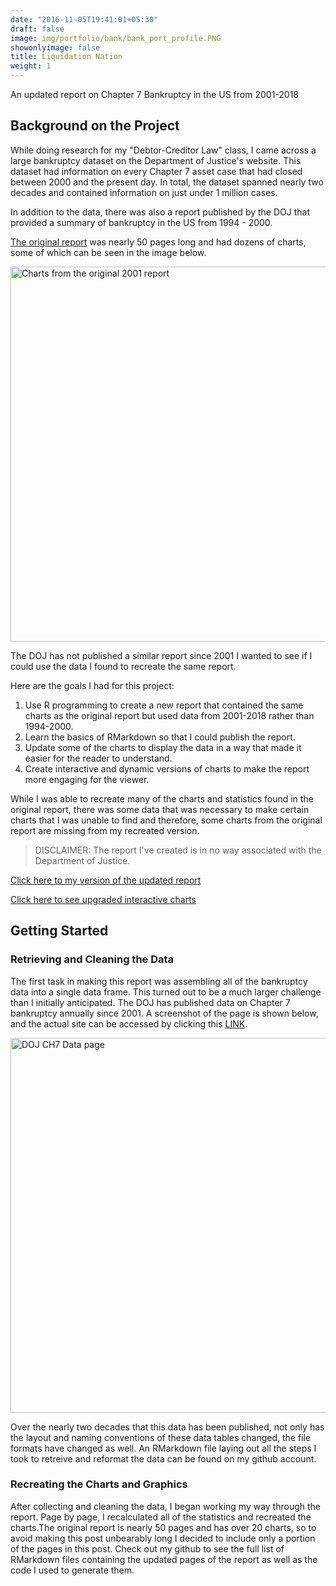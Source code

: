 ```yaml
---
date: "2016-11-05T19:41:01+05:30"
draft: false
image: img/portfolio/bank/bank_port_profile.PNG
showonlyimage: false
title: Liquidation Nation
weight: 1
---
```


An updated report on Chapter 7 Bankruptcy in the US from 2001-2018
<!--more-->

## Background on the Project 

While doing research for my "Debtor-Creditor Law" class, I came across a large bankruptcy dataset on the Department of Justice's website. This dataset had information on every Chapter 7 asset case that had closed between 2000 and the present day. In total, the dataset spanned nearly two decades and contained information on just under 1 million cases. 

In addition to the data, there was also a report published by the DOJ that provided a summary of bankruptcy in the US from 1994 - 2000.

[The original report](https://www.justice.gov/ust/eo/private_trustee/library/chapter07/docs/assetcases/Publicat.pdf) was nearly 50 pages long and had dozens of charts, some of which can be seen in the image below.  

<img src="/portfolio/1w_bankruptcy_files/og_report_grid.PNG" alt="Charts from the original 2001 report" width="600px" height="600px"/>


The DOJ has not published a similar report since 2001 I wanted to see if I could use the data I found to recreate the same report. 

Here are the goals I had for this project:

1. Use R programming to create a new report that contained the same charts as the original report but used data from 2001-2018 rather than 1994-2000.
2. Learn the basics of RMarkdown so that I could publish the report. 
3. Update some of the charts to display the data in a way that made it easier for the reader to understand. 
4. Create interactive and dynamic versions of charts to make the report more engaging for the viewer. 

While I was able to recreate many of the charts and statistics found in the original report, there was some data that was necessary to make certain charts that I was unable to find and therefore, some charts from the original report are missing from my recreated version. 

> DISCLAIMER: The report I've created is in no way associated with the Department of Justice. 

[Click here to my version of the updated report](https://rpubs.com/Kojobo/bankruptcy)

[Click here to see upgraded interactive charts](https://rpubs.com/Kojobo/567371)

## Getting Started 

### Retrieving and Cleaning the Data 

The first task in making this report was assembling all of the bankruptcy data into a single data frame. This turned out to be a much larger challenge than I initially anticipated. The DOJ has published data on Chapter 7 bankruptcy annually since 2001. A screenshot of the page is shown below, and the actual site  can be accessed by clicking this [LINK](https://www.justice.gov/ust/bankruptcy-data-statistics/chapter-7-trustee-final-reports). 

<img src="/portfolio/Bankruptcy_files/bankruptcy_data_site.PNG" alt="DOJ CH7 Data page" width="600px" height="600px"/>

Over the nearly two decades that this data has been published, not only has the layout and naming conventions of these data tables changed, the file formats have changed as well. An RMarkdown file laying out all the steps I took to retreive and reformat the data can be found on my github account. 

### Recreating the Charts and Graphics 

After collecting and cleaning the data, I began working my way through the report. Page by page, I recalculated all of the statistics and recreated the charts.The original report is nearly 50 pages and has over 20 charts, so to avoid making this post unbearably long I decided to include only a portion of the pages in this post. Check out my github to see the full list of RMarkdown files containing the updated pages of the report as well as the code I used to generate them. 

